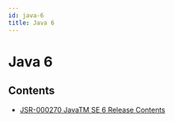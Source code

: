 ```yaml
---
id: java-6
title: Java 6
---
```


# Java 6

## Contents

- [JSR-000270 JavaTM SE 6 Release Contents](https://jcp.org/aboutJava/communityprocess/maintenance/jsr270/index.html)
